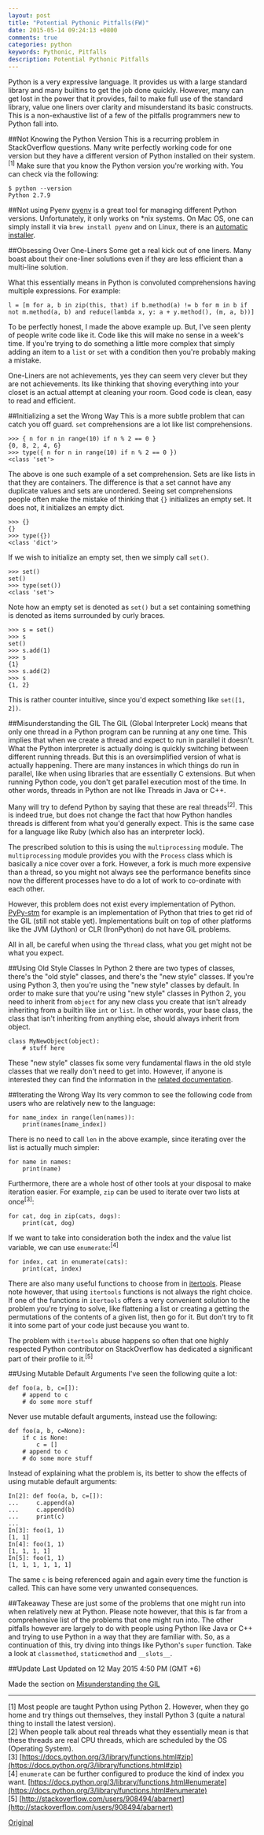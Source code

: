```yaml
---
layout: post
title: "Potential Pythonic Pitfalls(FW)"
date: 2015-05-14 09:24:13 +0800
comments: true
categories: python
keywords: Pythonic, Pitfalls
description: Potential Pythonic Pitfalls
---
```

Python is a very expressive language. It provides us with a large standard library and many builtins to get the job done quickly. However, many can get lost in the power that it provides, fail to make full use of the standard library, value one liners over clarity and misunderstand its basic constructs. This is a non-exhaustive list of a few of the pitfalls programmers new to Python fall into.<!--more-->

##Not Knowing the Python Version
This is a recurring problem in StackOverflow questions. Many write perfectly working code for one version but they have a different version of Python installed on their system.<sup>[1]</sup> Make sure that you know the Python version you're working with. You can check via the following:

	$ python --version
	Python 2.7.9

##Not using Pyenv
[pyenv](https://github.com/yyuu/pyenv) is a great tool for managing different Python versions. Unfortunately, it only works on *nix systems. On Mac OS, one can simply install it via  ```brew install pyenv```  and on Linux, there is an [automatic installer](https://github.com/yyuu/pyenv-installer).

##Obsessing Over One-Liners
Some get a real kick out of one liners. Many boast about their one-liner solutions even if they are less efficient than a multi-line solution.

What this essentially means in Python is convoluted comprehensions having multiple expressions. For example:

	l = [m for a, b in zip(this, that) if b.method(a) != b for m in b if not m.method(a, b) and reduce(lambda x, y: a + y.method(), (m, a, b))]

To be perfectly honest, I made the above example up. But, I've seen plenty of people write code like it. Code like this will make no sense in a week's time. If you're trying to do something a little more complex that simply adding an item to a ```list``` or ```set``` with a condition then you're probably making a mistake.

One-Liners are not achievements, yes they can seem very clever but they are not achievements. Its like thinking that shoving everything into your closet is an actual attempt at cleaning your room. Good code is clean, easy to read and efficient.

##Initializing a set the Wrong Way
This is a more subtle problem that can catch you off guard. ```set``` comprehensions are a lot like list comprehensions.

	>>> { n for n in range(10) if n % 2 == 0 }
	{0, 8, 2, 4, 6}
	>>> type({ n for n in range(10) if n % 2 == 0 })
	<class 'set'>

The above is one such example of a set comprehension. Sets are like lists in that they are containers. The difference is that a set cannot have any duplicate values and sets are unordered. Seeing set comprehensions people often make the mistake of thinking that ```{}``` initializes an empty set. It does not, it initializes an empty dict.

	>>> {}
	{}
	>>> type({})
	<class 'dict'>

If we wish to initialize an empty set, then we simply call ```set()```.

	>>> set()
	set()
	>>> type(set())
	<class 'set'>

Note how an empty set is denoted as ```set()``` but a set containing something is denoted as items surrounded by curly braces.

	>>> s = set()
	>>> s
	set()
	>>> s.add(1)
	>>> s
	{1}
	>>> s.add(2)
	>>> s
	{1, 2}

This is rather counter intuitive, since you'd expect something like ```set([1, 2])```.

##Misunderstanding the GIL
The GIL (Global Interpreter Lock) means that only one thread in a Python program can be running at any one time. This implies that when we create a thread and expect to run in parallel it doesn't. What the Python interpreter is actually doing is quickly switching between different running threads. But this is an oversimplified version of what is actually happening. There are many instances in which things do run in parallel, like when using libraries that are essentially C extensions. But when running Python code, you don't get parallel execution most of the time. In other words, threads in Python are not like Threads in Java or C++.

Many will try to defend Python by saying that these are real threads<sup>[2]</sup>. This is indeed true, but does not change the fact that how Python handles threads is different from what you'd generally expect. This is the same case for a language like Ruby (which also has an interpreter lock).

The prescribed solution to this is using the ```multiprocessing``` module. The ```multiprocessing``` module provides you with the ```Process``` class which is basically a nice cover over a fork. However, a fork is much more expensive than a thread, so you might not always see the performance benefits since now the different processes have to do a lot of work to co-ordinate with each other.

However, this problem does not exist every implementation of Python. [PyPy-stm](http://pypy.readthedocs.org/en/latest/stm.html) for example is an implementation of Python that tries to get rid of the GIL (still not stable yet). Implementations built on top of other platforms like the JVM (Jython) or CLR (IronPython) do not have GIL problems.

All in all, be careful when using the ```Thread``` class, what you get might not be what you expect.

##Using Old Style Classes
In Python 2 there are two types of classes, there's the "old style" classes, and there's the "new style" classes. If you're using Python 3, then you're using the "new style" classes by default. In order to make sure that you're using "new style" classes in Python 2, you need to inherit from ```object``` for any new class you create that isn't already inheriting from a builtin like ```int``` or ```list```. In other words, your base class, the class that isn't inheriting from anything else, should always inherit from object.

	class MyNewObject(object):
	    # stuff here

These "new style" classes fix some very fundamental flaws in the old style classes that we really don't need to get into. However, if anyone is interested they can find the information in the [related documentation](https://docs.python.org/2/reference/datamodel.html#new-style-and-classic-classes).

##Iterating the Wrong Way
Its very common to see the following code from users who are relatively new to the language:

	for name_index in range(len(names)):
	    print(names[name_index])

There is no need to call ```len``` in the above example, since iterating over the list is actually much simpler:

	for name in names:
	    print(name)

Furthermore, there are a whole host of other tools at your disposal to make iteration easier. For example, ```zip``` can be used to iterate over two lists at once<sup>[3]</sup>:

	for cat, dog in zip(cats, dogs):
	    print(cat, dog)

If we want to take into consideration both the index and the value list variable, we can use ```enumerate```:<sup>[4]</sup>

	for index, cat in enumerate(cats):
	    print(cat, index)

There are also many useful functions to choose from in [itertools](https://docs.python.org/3/library/itertools.html). Please note however, that using ```itertools``` functions is not always the right choice. If one of the functions in ```itertools``` offers a very convenient solution to the problem you're trying to solve, like flattening a list or creating a getting the permutations of the contents of a given list, then go for it. But don't try to fit it into some part of your code just because you want to.

The problem with ```itertools``` abuse happens so often that one highly respected Python contributor on StackOverflow has dedicated a significant part of their profile to it.<sup>[5]</sup>

##Using Mutable Default Arguments
I've seen the following quite a lot:

	def foo(a, b, c=[]):
	    # append to c
	    # do some more stuff

Never use mutable default arguments, instead use the following:

	def foo(a, b, c=None):
	    if c is None:
	        c = []
	    # append to c
	    # do some more stuff

Instead of explaining what the problem is, its better to show the effects of using mutable default arguments:

	In[2]: def foo(a, b, c=[]):
	...     c.append(a)
	...     c.append(b)
	...     print(c)
	...
	In[3]: foo(1, 1)
	[1, 1]
	In[4]: foo(1, 1)
	[1, 1, 1, 1]
	In[5]: foo(1, 1)
	[1, 1, 1, 1, 1, 1]

The same ```c``` is being referenced again and again every time the function is called. This can have some very unwanted consequences.

##Takeaway
These are just some of the problems that one might run into when relatively new at Python. Please note however, that this is far from a comprehensive list of the problems that one might run into. The other pitfalls however are largely to do with people using Python like Java or C++ and trying to use Python in a way that they are familiar with. So, as a continuation of this, try diving into things like Python's ```super``` function. Take a look at ```classmethod```, ```staticmethod``` and ```__slots__```.

##Update
Last Updated on 12 May 2015 4:50 PM (GMT +6)

Made the section on [Misunderstanding the GIL](http://nafiulis.me/potential-pythonic-pitfalls.html#misunderstanding-the-gil)

--------
[1]	Most people are taught Python using Python 2. However, when they go home and try things out themselves, they install Python 3 (quite a natural thing to install the latest version).  
[2]	When people talk about real threads what they essentially mean is that these threads are real CPU threads, which are scheduled by the OS (Operating System).  
[3]	[https://docs.python.org/3/library/functions.html#zip](https://docs.python.org/3/library/functions.html#zip)  
[4]	```enumerate``` can be further configured to produce the kind of index you want. [https://docs.python.org/3/library/functions.html#enumerate](https://docs.python.org/3/library/functions.html#enumerate)  
[5]	[http://stackoverflow.com/users/908494/abarnert](http://stackoverflow.com/users/908494/abarnert)

[Original](http://nafiulis.me/potential-pythonic-pitfalls.html)
